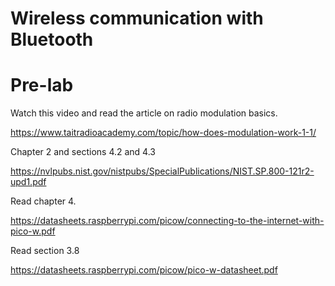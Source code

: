 # Wireless communication with Bluetooth

# Pre-lab

Watch this video and read the article on radio modulation basics.

https://www.taitradioacademy.com/topic/how-does-modulation-work-1-1/

Chapter 2 and sections 4.2 and 4.3

https://nvlpubs.nist.gov/nistpubs/SpecialPublications/NIST.SP.800-121r2-upd1.pdf

Read chapter 4.

https://datasheets.raspberrypi.com/picow/connecting-to-the-internet-with-pico-w.pdf

Read section 3.8

https://datasheets.raspberrypi.com/picow/pico-w-datasheet.pdf
